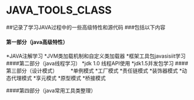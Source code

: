 # JAVA_TOOLS_CLASS
##记录了学习JAVA过程中的一些高级特性和源代码
###包括以下内容
#### 第一部分（java高级特性）
*JAVA注解学习
*JVM类加载机制和自定义类加载器
*框架工具包javasisiit学习
####第二部分（java线程学习）
*jdk 1.0 线程API使用
*jdk1.5并发包学习
####第三部分（设计模式）
         *单例模式
         *工厂模式
         *责任链模式
         *装饰器模式
         *动态代理模式
         *享元模式
         *原型模式
         *桥接模式

####第四部分（java常用工具类整理）

